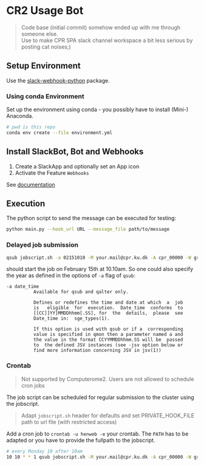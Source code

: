 # CR2 Usage Bot

> Code base (initial commit) somehow ended up with me through someone else.  
> Use to make CPR SPA slack channel workspace a bit less serious by posting cat noises;)

## Setup Environment

Use the [slack-webhook-python](https://github.com/10mohi6/slack-webhook-python) package.

### Using conda Environment

Set up the environment using conda - you possibly have to install (Mini-) Anaconda.

```bash
# pwd is this repo
conda env create --file environment.yml
```

## Install SlackBot, Bot and Webhooks

1. Create a SlackApp and optionally set an App icon
2. Activate the Feature `Webhooks`

See [documentation](https://api.slack.com/messaging/webhooks)

## Execution

The python script to send the message can be executed for testing:

```bash
python main.py --hook_url URL --message_file path/to/message
```

### Delayed job submission

```bash
qsub jobscript.sh -a 02151010 -M your.mail@cpr.ku.dk -A cpr_00000 -W grouplist=cpr_00000 
```

should start the job on February 15th at 10.10am. So one could also specify the year as 
defined in the options of `-a` flag of `qsub`:

```     
-a date_time
          Available for qsub and qalter only.   

          Defines or redefines the time and date at which  a  job
          is   eligible  for  execution.  Date_time  conforms  to
          [[CC]]YY]MMDDhhmm[.SS], for  the  details,  please  see
          Date_time in:  sge_types(1).

          If this option is used with qsub or if a  corresponding
          value is specified in qmon then a parameter named a and
          the value in the format CCYYMMDDhhmm.SS will be  passed
          to  the defined JSV instances (see -jsv option below or
          find more information concerning JSV in jsv(1))
```

### Crontab

> Not supported by Computerome2. Users are not allowed to schedule cron jobs


The job script can be scheduled for regular submission to the cluster using the 
jobscript.

> Adapt `jobscript.sh` header for defaults and set PRIVATE_HOOK_FILE path to url file (with restricted access)

Add a cron job to `crontab -u henweb -e` your crontab. The `PATH` has to be adapted or 
you have to provide the fullpath to the jobscript.

```bash
# every Monday 10 after 10am
10 10 * * 1 qsub jobscript.sh -M your.mail@cpr.ku.dk -A cpr_00000 -W grouplist=cpr_00000
```

